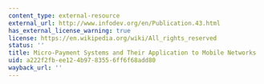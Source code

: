 ```yaml
---
content_type: external-resource
external_url: http://www.infodev.org/en/Publication.43.html
has_external_license_warning: true
license: https://en.wikipedia.org/wiki/All_rights_reserved
status: ''
title: Micro-Payment Systems and Their Application to Mobile Networks
uid: a222f2fb-ee12-4b97-8355-6ff6f68add80
wayback_url: ''
---
```

